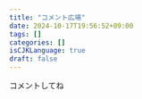 ```yaml
---
title: "コメント広場"
date: 2024-10-17T19:56:52+09:00
tags: []
categories: []
isCJKLanguage: true
draft: false
---
```


コメントしてね
